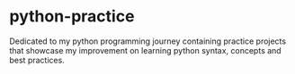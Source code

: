 # python-practice
Dedicated to my python programming journey containing practice projects that showcase my improvement on learning python syntax, concepts and best practices.
